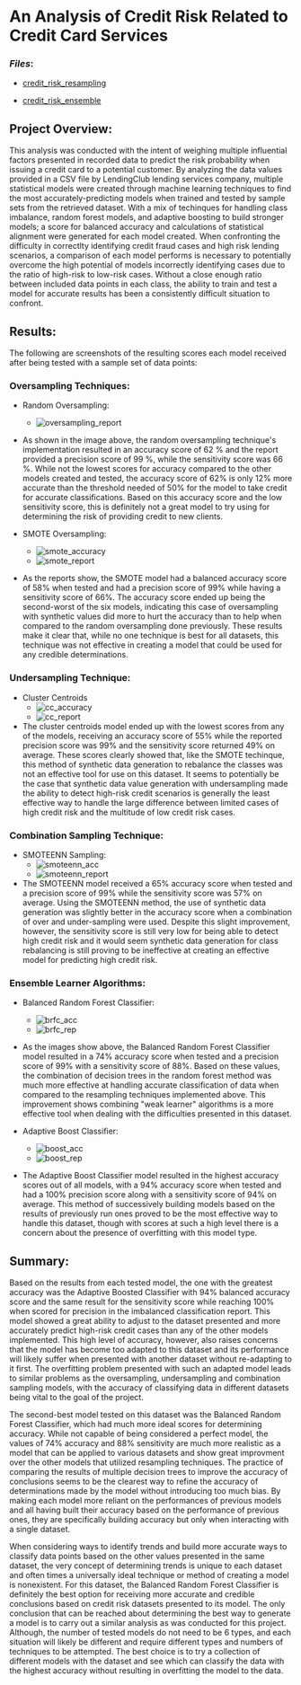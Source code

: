 # An Analysis of Credit Risk Related to Credit Card Services

### *Files*:
- [credit_risk_resampling](credit_risk_resampling.ipynb)

- [credit_risk_ensemble](credit_risk_ensemble.ipynb)

## **Project Overview**:
This analysis was conducted with the intent of weighing multiple influential factors presented in recorded data to predict the risk probability when issuing a credit card to a potential customer. By analyzing the data values provided in a CSV file by LendingClub lending services company, multiple statistical models were created through machine learning techniques to find the most accurately-predicting models when trained and tested by sample sets from the retrieved dataset. With a mix of techinques for handling class imbalance, random forest models, and adaptive boosting to build stronger models; a score for balanced accuracy and calculations of statistical alignment were generated for each model created. When confronting the difficulty in correctlty identifying credit fraud cases and high risk lending scenarios, a comparison of each model performs is necessary to potentially overcome the high potential of models incorrectly identifying cases due to the ratio of high-risk to low-risk cases. Without a close enough ratio between included data points in each class, the ability to train and test a model for accurate results has been a consistently difficult situation to confront.

## **Results**:
The following are screenshots of the resulting scores each model received after being tested with a sample set of data points:

### Oversampling Techniques:
- Random Oversampling: 
  - ![oversampling_report](images/oversampling_report.png)
- As shown in the image above, the random oversampling technique's implementation resulted in an accuracy score of 62 % and the report provided a precision score of 99 %, while the sensitivity score was 66 %. While not the lowest scores for accuracy compared to the other models created and tested, the accuracy score of 62% is only 12% more accurate than the threshold needed of 50% for the model to take credit for accurate classifications. Based on this accuracy score and the low sensitivity score, this is definitely not a great model to try using for determining the risk of providing credit to new clients.

- SMOTE Oversampling:
  - ![smote_accuracy](images/smote_accuracy.png)
  - ![smote_report](images/smote_report.png) 
- As the reports show, the SMOTE model had a balanced accuracy score of 58% when tested and had a precision score of 99% while having a sensitivity score of 66%. The accuracy score ended up being the second-worst of the six models, indicating this case of oversampling with synthetic values did more to hurt the accuracy than to help when compared to the random oversampling done previously. These results make it clear that, while no one technique is best for all datasets, this technique was not effective in creating a model that could be used for any credible determinations.

### Undersampling Technique:
- Cluster Centroids
  - ![cc_accuracy](images/cc_accuracy.png)
  - ![cc_report](images/cc_report.png)
- The cluster centroids model ended up with the lowest scores from any of the models, receiving an accuracy score of 55% while the reported precision score was 99% and the sensitivity score returned 49% on average. These scores clearly showed that, like the SMOTE techinque, this method of synthetic data generation to rebalance the classes was not an effective tool for use on this dataset. It seems to potentially be the case that synthetic data value generation with undersampling made the ability to detect high-risk credit scenarios is generally the least effective way to handle the large difference between limited cases of high credit risk and the multitude of low credit risk cases.

### Combination Sampling Technique:
- SMOTEENN Sampling:
  - ![smoteenn_acc](images/smoteenn_acc.png)
  - ![smoteenn_report](images/smoteenn_report.png)
- The SMOTEENN model received a 65% accuracy score when tested and a precision score of 99% while the sensitivity score was 57% on average. Using the SMOTEENN method, the use of synthetic data generation was slightly better in the accuracy score when a combination of over and under-sampling were used. Despite this slight improvement, however, the sensitivity score is still very low for being able to detect high credit risk and it would seem synthetic data generation for class rebalancing is still proving to be ineffective at creating an effective model for predicting high credit risk.

### Ensemble Learner Algorithms:
- Balanced Random Forest Classifier:
  - ![brfc_acc](images/brfc_acc.png)
  - ![brfc_rep](images/brfc_rep.png)
- As the images show above, the Balanced Random Forest Classifier model resulted in a 74% accuracy score when tested and a precision score of 99% with a sensitivity score of 88%. Based on these values, the combination of decision trees in the random forest method was much more effective at handling accurate classification of data when compared to the resampling techniques implemented above. This improvement shows combining "weak learner" algorithms is a more effective tool when dealing with the difficulties presented in this dataset.

- Adaptive Boost Classifier:
  - ![boost_acc](images/boost_acc.png)
  - ![boost_rep](images/boost_rep.png)
- The Adaptive Boost Classifier model resulted in the highest accuracy scores out of all models, with a 94% accuracy score when tested and had a 100% precision score along with a sensitivity score of 94% on average. This method of successively building models based on the results of previously run ones proved to be the most effective way to handle this dataset, though with scores at such a high level there is a concern about the presence of overfitting with this model type.

## **Summary**:
Based on the results from each tested model, the one with the greatest accuracy was the Adaptive Boosted Classifier with 94% balanced accuracy score and the same result for the sensitivity score while reaching 100% when scored for precision in the imbalanced classification report. This model showed a great ability to adjust to the dataset presented and more accurately predict high-risk credit cases than any of the other models implemented. This high level of accuracy, however, also raises concerns that the model has become too adapted to this dataset and its performance will likely suffer when presented with another dataset without re-adapting to it first. The overfitting problem presented with such an adapted model leads to similar problems as the oversampling, undersampling and combination sampling models, with the accuracy of classifying data in different datasets being vital to the goal of the project.

The second-best model tested on this dataset was the Balanced Random Forest Classifier, which had much more ideal scores for determining accuracy. While not capable of being considered a perfect model, the values of 74% accuracy and 88% sensitivity are much more realistic as a model that can be applied to various datasets and show great improvment over the other models that utilized resampling techniques. The practice of comparing the results of multiple decision trees to improve the accuracy of conclusions seems to be the clearest way to refine the accuracy of determinations made by the model without introducing too much bias. By making each model more reliant on the performances of previous models and all having built their accuracy based on the performance of previous ones, they are specifically building accuracy but only when interacting with a single dataset.

When considering ways to identify trends and build more accurate ways to classify data points based on the other values presented in the same dataset, the very concept of determining trends is unique to each dataset and often times a universally ideal technique or method of creating a model is nonexistent. For this dataset, the Balanced Random Forest Classifier is definitely the best option for receiving more accurate and credible conclusions based on credit risk datasets presented to its model. The only conclusion that can be reached about determining the best way to generate a model is to carry out a similar analysis as was conducted for this project. Although, the number of tested models do not need to be 6 types, and each situation will likely be different and require different types and numbers of techniques to be attempted. The best choice is to try a collection of different models with the dataset and see which can classify the data with the highest accuracy without resulting in overfitting the model to the data.
